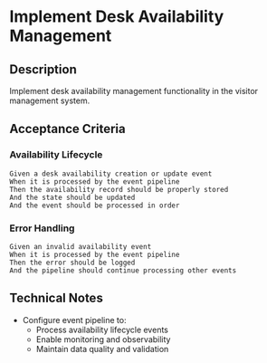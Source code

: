 # Implement Desk Availability Management

## Description
Implement desk availability management functionality in the visitor management system.

## Acceptance Criteria

### Availability Lifecycle
```gherkin
Given a desk availability creation or update event
When it is processed by the event pipeline
Then the availability record should be properly stored
And the state should be updated
And the event should be processed in order
```

### Error Handling
```gherkin
Given an invalid availability event
When it is processed by the event pipeline
Then the error should be logged
And the pipeline should continue processing other events
```

## Technical Notes
- Configure event pipeline to:
  - Process availability lifecycle events
  - Enable monitoring and observability
  - Maintain data quality and validation 